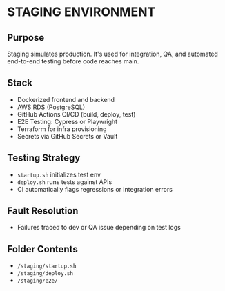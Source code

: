 # STAGING ENVIRONMENT

## Purpose
Staging simulates production. It's used for integration, QA, and automated end-to-end testing before code reaches main.

## Stack
- Dockerized frontend and backend
- AWS RDS (PostgreSQL)
- GitHub Actions CI/CD (build, deploy, test)
- E2E Testing: Cypress or Playwright
- Terraform for infra provisioning
- Secrets via GitHub Secrets or Vault

## Testing Strategy
- `startup.sh` initializes test env
- `deploy.sh` runs tests against APIs
- CI automatically flags regressions or integration errors

## Fault Resolution
- Failures traced to dev or QA issue depending on test logs

## Folder Contents
- `/staging/startup.sh`
- `/staging/deploy.sh`
- `/staging/e2e/`
